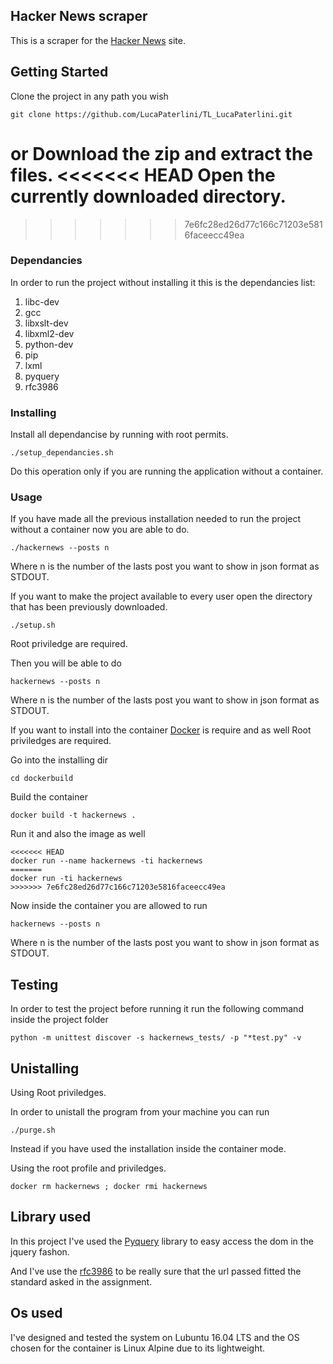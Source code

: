 ## Hacker News scraper

This is a scraper for the [Hacker News](https://news.ycombinator.com/) site.

## Getting Started

Clone the project in any path you wish

```
git clone https://github.com/LucaPaterlini/TL_LucaPaterlini.git
```

or Download the zip and extract the files.
<<<<<<< HEAD
Open the currently downloaded directory.
=======
>>>>>>> 7e6fc28ed26d77c166c71203e5816faceecc49ea


### Dependancies


In order to run the project without installing it this is the dependancies list:

1. libc-dev
2. gcc
3. libxslt-dev
4. libxml2-dev
5. python-dev
6. pip
7. lxml
8. pyquery
9. rfc3986

### Installing

Install all dependancise by running with root permits.

```
./setup_dependancies.sh
```

Do this operation only if you are running the application without a container.

### Usage

If you have made all the previous installation needed to run the project without a container now you are able to do.
```
./hackernews --posts n
```

Where n is the number of the lasts post you want to show in json format as STDOUT.

If you want to make the project available to every user open
the directory that has been previously downloaded.

```
./setup.sh
```
Root priviledge are required.


Then you will be able to do

```
hackernews --posts n 
```
Where n is the number of the lasts post you want to show in json format as STDOUT.

If you want to install into the container [Docker](https://docs.docker.com/engine/installation/) is require and as well Root priviledges are required.

Go into the installing dir

```
cd dockerbuild
```

Build the container

```
docker build -t hackernews .
```

Run it and also the image as well

```
<<<<<<< HEAD
docker run --name hackernews -ti hackernews
=======
docker run -ti hackernews
>>>>>>> 7e6fc28ed26d77c166c71203e5816faceecc49ea
```

Now inside the container you are allowed to run

```
hackernews --posts n 
```
Where n is the number of the lasts post you want to show in json format as STDOUT.


## Testing 

In order to test the project before running it run the following command inside the project folder

```
python -m unittest discover -s hackernews_tests/ -p "*test.py" -v
```

## Unistalling 

Using Root priviledges.

In order to unistall the program from your machine you can run

```
./purge.sh
```

Instead if you have used the installation inside the container mode.

Using the root profile and priviledges.

```
docker rm hackernews ; docker rmi hackernews
```




## Library used

In this project I've used the [Pyquery](https://pypi.python.org/pypi/pyquery) library to easy access the dom in the jquery fashon.

And I've use the [rfc3986](https://pypi.python.org/pypi/rfc3986) to be really sure that the url passed fitted the standard asked in the assignment.

## Os used

I've designed and tested the system on Lubuntu 16.04 LTS and the OS chosen for the container is Linux Alpine due to its lightweight.